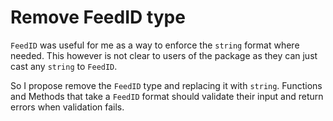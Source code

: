 # Remove FeedID type

`FeedID` was useful for me as a way to enforce the `string` format where needed. This however is not clear to users of the package as they can just cast any `string` to `FeedID`.

So I propose remove the `FeedID` type and replacing it with `string`. Functions and Methods that take a `FeedID` format should validate their input and return errors when validation fails.
